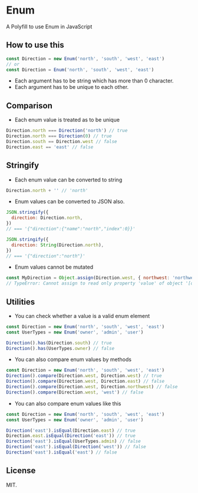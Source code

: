 # Enum
A Polyfill to use Enum in JavaScript

## How to use this
```js
const Direction = new Enum('north', 'south', 'west', 'east')
// or
const Direction = Enum('north', 'south', 'west', 'east')
```

- Each argument has to be string which has more than 0 character.
- Each argument has to be unique to each other.

## Comparison

- Each enum value is treated as to be unique

```js
Direction.north === Direction('north') // true
Direction.north === Direction(0) // true
Direction.south == Direction.west // false
Direction.east == 'east' // false
```

## Stringify

- Each enum value can be converted to string

```js
Direction.north + '' // 'north'
```

- Enum values can be converted to JSON also.
```js
JSON.stringify({
  direction: Direction.north,
})
// === '{"direction":{"name":"north","index":0}}'

JSON.stringify({
  direction: String(Direction.north),
})
// === '{"direction":"north"}'
```

- Enum values cannot be mutated

```js
const MyDirection = Object.assign(Direction.west, { northwest: 'northwest' })
// TypeError: Cannot assign to read only property 'value' of object '[object Object]'
```

## Utilities

- You can check whether a value is a valid enum element

```js
const Direction = new Enum('north', 'south', 'west', 'east')
const UserTypes = new Enum('owner', 'admin', 'user')

Direction().has(Direction.south) // true
Direction().has(UserTypes.owner) // false
```

- You can also compare enum values by methods

```js
const Direction = new Enum('north', 'south', 'west', 'east')
Direction().compare(Direction.west, Direction.west) // true
Direction().compare(Direction.west, Direction.east) // false
Direction().compare(Direction.west, Direction.northwest) // false
Direction().compare(Direction.west, 'west') // false
```

- You can also compare enum values like this

```js
const Direction = new Enum('north', 'south', 'west', 'east')
const UserTypes = new Enum('owner', 'admin', 'user')

Direction('east').isEqual(Direction.east) // true
Direction.east.isEqual(Direction('east')) // true
Direction('east').isEqual(UserTypes.admin) // false
Direction('east').isEqual(Direction('west')) // false
Direction('east').isEqual('east') // false
```

## License

MIT.